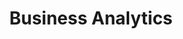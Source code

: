 ---
layout: solution
title: Business Analytics
permalink: /solutions/technology-consulting/business-analytics
description: this is a template description
og_image_url: https://this-is-an-og-image-url.com/image.png
---